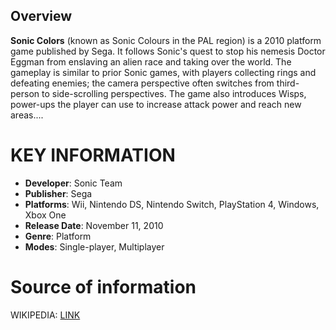 ## Overview

**Sonic Colors** (known as Sonic Colours in the PAL region) is a 2010 platform game published by Sega. It follows Sonic's quest to stop his nemesis Doctor Eggman from enslaving an alien race and taking over the world. The gameplay is similar to prior Sonic games, with players collecting rings and defeating enemies; the camera perspective often switches from third-person to side-scrolling perspectives. The game also introduces Wisps, power-ups the player can use to increase attack power and reach new areas....
# KEY INFORMATION

- **Developer**: Sonic Team
- **Publisher**: Sega
- **Platforms**: Wii, Nintendo DS, Nintendo Switch, PlayStation 4, Windows, Xbox One
- **Release Date**: November 11, 2010
- **Genre**: Platform
- **Modes**: Single-player, Multiplayer
# Source of information
 WIKIPEDIA: [LINK](https://en.wikipedia.org/wiki/Sonic_Colors)